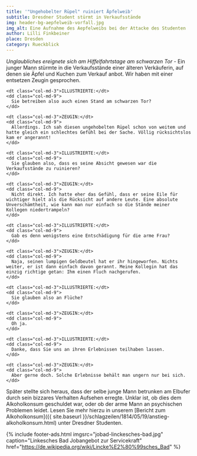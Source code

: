 ```yaml
---
title: '"Ungehobelter Rüpel" ruiniert Äpfelweib'
subtitle: Dresdner Student stürmt in Verkaufsstände
img: header-bg-aepfelweib-vorfall.jpg
img_alt: Eine Aufnahme des Aepfelweibs bei der Attacke des Studenten
author: Lilli Finkbeiner
place: Dresden
category: Rueckblick
---
```


_Unglaubliches ereignete sich am Hiffelfahrtstage am schwarzen Tor_ - Ein junger Mann stürmte in die Verkaufsstände einer älteren Verkäuferin, auf denen sie Äpfel und Kuchen zum Verkauf anbot. Wir haben mit einer entsetzen Zeugin gesprochen.

<!-- The conversation section -->
<div class="container container-fluid">
  <dl class="row">

    <dt class="col-md-3">ILLUSTRIERTE:</dt>
    <dd class="col-md-9">
      Sie betreiben also auch einen Stand am schwarzen Tor?
    </dd>

    <dt class="col-md-3">ZEUGIN:</dt>
    <dd class="col-md-9">
      Allerdings. Ich sah diesen ungehobelten Rüpel schon von weitem und hatte gleich ein schlechtes Gefühl bei der Sache. Völlig rücksichtslos kam er angerannt!
    </dd>

    <dt class="col-md-3">ILLUSTRIERTE:</dt>
    <dd class="col-md-9">
      Sie glauben also, dass es seine Absicht gewesen war die Verkaufsstände zu ruinieren?
    </dd>

    <dt class="col-md-3">ZEUGIN:</dt>
    <dd class="col-md-9">
      Nicht direkt. Ich hatte eher das Gefühl, dass er seine Eile für wichtiger hielt als die Rücksicht auf andere Leute. Eine absolute Unverschämtheit, wie kann man nur einfach so die Stände meiner Kollegen niedertrampeln?
    </dd>

    <dt class="col-md-3">ILLUSTRIERTE:</dt>
    <dd class="col-md-9">
      Gab es denn wenigstens eine Entschädigung für die arme Frau?
    </dd>

    <dt class="col-md-3">ZEUGIN:</dt>
    <dd class="col-md-9">
      Naja, seinen lumpigen Geldbeutel hat er ihr hingeworfen. Nichts weiter, er ist dann einfach davon gerannt. Meine Kollegin hat das einzig richtige getan: Ihm einen Fluch nachgerufen.
    </dd>

    <dt class="col-md-3">ILLUSTRIERTE:</dt>
    <dd class="col-md-9">
      Sie glauben also an Flüche?
    </dd>

    <dt class="col-md-3">ZEUGIN:</dt>
    <dd class="col-md-9">
      Oh ja.
    </dd>

    <dt class="col-md-3">ILLUSTRIERTE:</dt>
    <dd class="col-md-9">
      Danke, dass Sie uns an ihren Erlebnissen teilhaben lassen.
    </dd>

    <dt class="col-md-3">ZEUGIN:</dt>
    <dd class="col-md-9">
      Aber gerne doch. Solche Erlebnisse behält man ungern nur bei sich.
    </dd>
    
  </dl>
</div>

Später stellte sich heraus, dass der selbe junge Mann betrunken am Elbufer durch sein bizzares Verhalten Aufsehen erregte. Unklar ist, ob dies dem Alkoholkonsum geschuldet war, oder ob der arme Mann an psychischen Problemen leidet. Lesen Sie mehr hierzu in unserem [Bericht zum Alkoholkonsum]({{ site.baseurl }}/schlagzeilen/1814/05/19/anstieg-alkoholkonsum.html) unter Dresdner Studenten.

{% include footer-ads.html 
  imgsrc="jobad-linckesches-bad.jpg"
  caption="Linkesches Bad Jobangebot zur Servicekraft"
  href="https://de.wikipedia.org/wiki/Lincke%E2%80%99sches_Bad"
%}
<!-- https://de.wikipedia.org/wiki/Lincke%E2%80%99sches_Bad -->
<!-- http://www.imdb.com/name/nm1312584/ -->
<!-- https://www.saechsische-dampfschiffahrt.de/fahrten/ueberblick/ -->
<!-- http://daskaffeehaus.us/ -->
<!-- https://die-illustrierte.github.io/ -->
<!-- http://rvwg.de/home/ REMOVE ARCHIVARIUS -->
<!-- https://www.lovescout24.de/ -->
<!-- http://azon.xarch.at/framez.htm -->